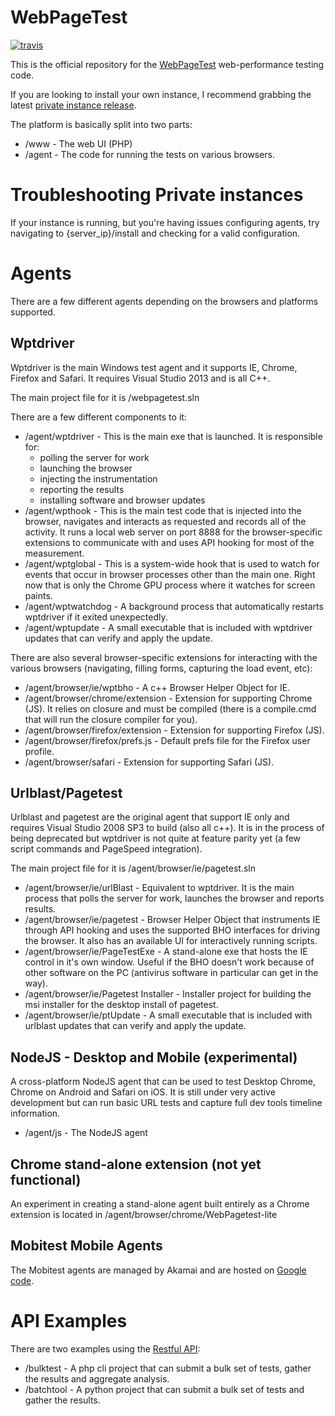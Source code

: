# WebPageTest

[![travis](https://img.shields.io/travis/WPO-Foundation/webpagetest.svg?label=travis)](http://travis-ci.org/WPO-Foundation/webpagetest)

This is the official repository for the [WebPageTest](https://www.webpagetest.org/) web-performance testing code.

If you are looking to install your own instance, I recommend grabbing the latest [private instance release](https://github.com/WPO-Foundation/webpagetest-docs/blob/master/user/Private%20Instances/README.md).

The platform is basically split into two parts:

* /www - The web UI (PHP)
* /agent - The code for running the tests on various browsers.

# Troubleshooting Private instances
If your instance is running, but you're having issues configuring agents, try navigating to {server_ip}/install and checking for a valid configuration.

# Agents
There are a few different agents depending on the browsers and platforms supported.

## Wptdriver
Wptdriver is the main Windows test agent and it supports IE, Chrome, Firefox and Safari.  It requires Visual Studio 2013 and is all C++.

The main project file for it is /webpagetest.sln

There are a few different components to it:

* /agent/wptdriver - This is the main exe that is launched.  It is responsible for:
    + polling the server for work
    + launching the browser
    + injecting the instrumentation
    + reporting the results
    + installing software and browser updates
* /agent/wpthook - This is the main test code that is injected into the browser, navigates and interacts as requested and records all of the activity.  It runs a local web server on port 8888 for the browser-specific extensions to communicate with and uses API hooking for most of the measurement.
* /agent/wptglobal - This is a system-wide hook that is used to watch for events that occur in browser processes other than the main one.  Right now that is only the Chrome GPU process where it watches for screen paints.
* /agent/wptwatchdog - A background process that automatically restarts wptdriver if it exited unexpectedly.
* /agent/wptupdate - A small executable that is included with wptdriver updates that can verify and apply the update.

There are also several browser-specific extensions for interacting with the various browsers (navigating, filling forms, capturing the load event, etc):

* /agent/browser/ie/wptbho - A c++ Browser Helper Object for IE.
* /agent/browser/chrome/extension - Extension for supporting Chrome (JS).  It relies on closure and must be compiled (there is a compile.cmd that will run the closure compiler for you).
* /agent/browser/firefox/extension - Extension for supporting Firefox (JS).
* /agent/browser/firefox/prefs.js - Default prefs file for the Firefox user profile.
* /agent/browser/safari - Extension for supporting Safari (JS).

## Urlblast/Pagetest
Urlblast and pagetest are the original agent that support IE only and requires Visual Studio 2008 SP3 to build (also all c++).  It is in the process of being deprecated but wptdriver is not quite at feature parity yet (a few script commands and PageSpeed integration).

The main project file for it is /agent/browser/ie/pagetest.sln

* /agent/browser/ie/urlBlast - Equivalent to wptdriver.  It is the main process that polls the server for work, launches the browser and reports results.
* /agent/browser/ie/pagetest - Browser Helper Object that instruments IE through API hooking and uses the supported BHO interfaces for driving the browser.  It also has an available UI for interactively running scripts.
* /agent/browser/ie/PageTestExe - A stand-alone exe that hosts the IE control in it's own window.  Useful if the BHO doesn't work because of other software on the PC (antivirus software in particular can get in the way).
* /agent/browser/ie/Pagetest Installer - Installer project for building the msi installer for the desktop install of pagetest.
* /agent/browser/ie/ptUpdate - A small executable that is included with urlblast updates that can verify and apply the update.

## NodeJS - Desktop and Mobile (experimental)
A cross-platform NodeJS agent that can be used to test Desktop Chrome, Chrome on Android and Safari on iOS.  It is still under very active development but can run basic URL tests and capture full dev tools timeline information.

* /agent/js - The NodeJS agent

## Chrome stand-alone extension (not yet functional)
An experiment in creating a stand-alone agent built entirely as a Chrome extension is located in /agent/browser/chrome/WebPagetest-lite

## Mobitest Mobile Agents
The Mobitest agents are managed by Akamai and are hosted on [Google code](https://code.google.com/p/mobitest-agent/).

# API Examples
There are two examples using the [Restful API](https://sites.google.com/a/webpagetest.org/docs/advanced-features/webpagetest-restful-apis):

* /bulktest - A php cli project that can submit a bulk set of tests, gather the results and aggregate analysis.
* /batchtool - A python project that can submit a bulk set of tests and gather the results.

